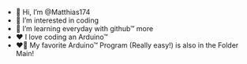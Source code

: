 - 👋 Hi, I’m @Matthias174
- 👀 I’m interested in coding 
- 🌱 I’m learning everyday with github™ more
- ♥️ I love coding an Arduino™
- ❤️‍🔥 My favorite Arduino™ Program (Really easy!) 
is also in the Folder Main! 
